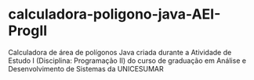 # calculadora-poligono-java-AEI-ProgII
 Calculadora de área de polígonos Java criada durante a Atividade de Estudo I (Disciplina: Programação II) do curso de graduação em Análise e Desenvolvimento de Sistemas da UNICESUMAR
